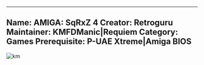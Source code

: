-----------------------
Name: AMIGA: SqRxZ 4
Creator: Retroguru
Maintainer: KMFDManic|Requiem
Category: Games
Prerequisite: P-UAE Xtreme|Amiga BIOS
-----------------------
![km](https://i.imgur.com/mlZ9MuC.png)




